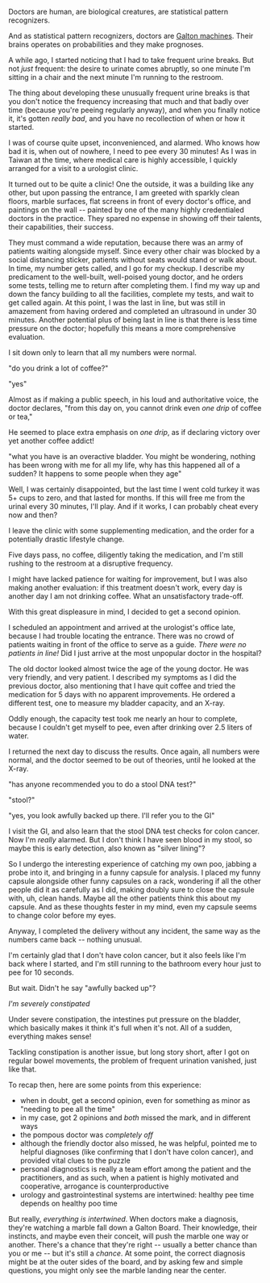 Doctors are human, are biological creatures, are statistical pattern recognizers.

And as statistical pattern recognizers, doctors are [Galton machines](https://en.wikipedia.org/wiki/Galton_board). Their brains operates on probabilities and they make prognoses.

A while ago, I started noticing that I had to take frequent urine breaks. But not _just_ frequent: the desire to urinate comes abruptly, so one minute I'm sitting in a chair and the next minute I'm running to the restroom.

The thing about developing these unusually frequent urine breaks is that you don't notice the frequency increasing that much and that badly over time (because you're peeing regularly anyway), and when you finally notice it, it's gotten *really bad*, and you have no recollection of when or how it started.

I was of course quite upset, inconvenienced, and alarmed. Who knows how bad it is, when out of nowhere, I need to pee every 30 minutes! As I was in Taiwan at the time, where medical care is highly accessible, I quickly arranged for a visit to a urologist clinic.

It turned out to be quite a clinic! One the outside, it was a building like any other, but upon passing the entrance, I am greeted with sparkly clean floors, marble surfaces, flat screens in front of every doctor's office, and paintings on the wall -- painted by one of the many highly credentialed doctors in the practice. They spared no expense in showing off their talents, their capabilities, their success.

They must command a wide reputation, because there was an army of patients waiting alongside myself. Since every other chair was blocked by a social distancing sticker, patients without seats would stand or walk about. In time, my number gets called, and I go for my checkup. I describe my predicament to the well-built, well-poised young doctor, and he orders some tests, telling me to return after completing them. I find my way up and down the fancy building to all the facilities, complete my tests, and wait to get called again. At this point, I was the last in line, but was still in amazement from having ordered and completed an ultrasound in under 30 minutes. Another potential plus of being last in line is that there is less time pressure on the doctor; hopefully this means a more comprehensive evaluation.

I sit down only to learn that all my numbers were normal.

"do you drink a lot of coffee?"

"yes"

Almost as if making a public speech, in his loud and authoritative voice, the doctor declares, "from this day on, you cannot drink even *one drip* of coffee or tea,"

He seemed to place extra emphasis on *one drip*, as if declaring victory over yet another coffee addict!

"what you have is an overactive bladder. You might be wondering, nothing has been wrong with me for all my life, why has this happened all of a sudden? It happens to some people when they age"

Well, I was certainly disappointed, but the last time I went cold turkey it was 5+ cups to zero, and that lasted for months. If this will free me from the urinal every 30 minutes, I'll play. And if it works, I can probably cheat every now and then?

I leave the clinic with some supplementing medication, and the order for a potentially drastic lifestyle change.

Five days pass, no coffee, diligently taking the medication, and I'm still rushing to the restroom at a disruptive frequency.

I might have lacked patience for waiting for improvement, but I was also making another evaluation: if this treatment doesn't work, every day is another day I am not drinking coffee. What an unsatisfactory trade-off.

With this great displeasure in mind, I decided to get a second opinion.

I scheduled an appointment and arrived at the urologist's office late, because I had trouble locating the entrance. There was no crowd of patients waiting in front of the office to serve as a guide. _There were no patients in line!_ Did I just arrive at the most unpopular doctor in the hospital?

The old doctor looked almost twice the age of the young doctor. He was very friendly, and very patient. I described my symptoms as I did the previous doctor, also mentioning that I have quit coffee and tried the medication for 5 days with no apparent improvements. He ordered a different test, one to measure my bladder capacity, and an X-ray.

Oddly enough, the capacity test took me nearly an hour to complete, because I couldn't get myself to pee, even after drinking over 2.5 liters of water.

I returned the next day to discuss the results. Once again, all numbers were normal, and the doctor seemed to be out of theories, until he looked at the X-ray.

"has anyone recommended you to do a stool DNA test?"

"stool?"

"yes, you look awfully backed up there. I'll refer you to the GI"

I visit the GI, and also learn that the stool DNA test checks for colon cancer. Now I'm _really_ alarmed. But I don't think I have seen blood in my stool, so maybe this is early detection, also known as "silver lining"?

So I undergo the interesting experience of catching my own poo, jabbing a probe into it, and bringing in a funny capsule for analysis. I placed my funny capsule alongside other funny capsules on a rack, wondering if all the other people did it as carefully as I did, making doubly sure to close the capsule with, uh, clean hands. Maybe all the other patients think this about my capsule. And as these thoughts fester in my mind, even my capsule seems to change color before my eyes.

Anyway, I completed the delivery without any incident, the same way as the numbers came back -- nothing unusual.

I'm certainly glad that I don't have colon cancer, but it also feels like I'm back where I started, and I'm still running to the bathroom every hour just to pee for 10 seconds.

But wait. Didn't he say "awfully backed up"?

_I'm severely constipated_

Under severe constipation, the intestines put pressure on the bladder, which basically makes it think it's full when it's not. All of a sudden, everything makes sense!

Tackling constipation is another issue, but long story short, after I got on regular bowel movements, the problem of frequent urination vanished, just like that.

To recap then, here are some points from this experience:
- when in doubt, get a second opinion, even for something as minor as "needing to pee all the time"
- in my case, got 2 opinions and _both_ missed the mark, and in different ways
- the pompous doctor was _completely off_
- although the friendly doctor also missed, he was helpful, pointed me to helpful diagnoses (like confirming that I don't have colon cancer), and provided vital clues to the puzzle
- personal diagnostics is really a team effort among the patient and the practitioners, and as such, when a patient is highly motivated and cooperative, arrogance is counterproductive
- urology and gastrointestinal systems are intertwined: healthy pee time depends on healthy poo time

But really, _everything is intertwined_. When doctors make a diagnosis, they're watching a marble fall down a Galton Board. Their knowledge, their instincts, and maybe even their conceit, will push the marble one way or another. There's a chance that they're right -- usually a better chance than you or me -- but it's still a _chance_. At some point, the correct diagnosis might be at the outer sides of the board, and by asking few and simple questions, you might only see the marble landing near the center.
